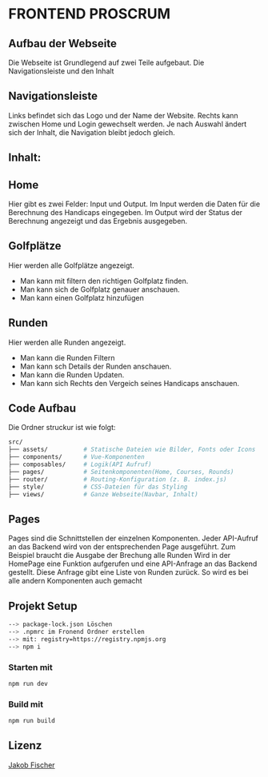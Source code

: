 # FRONTEND PROSCRUM

## Aufbau der Webseite

Die Webseite ist Grundlegend auf zwei Teile aufgebaut. Die Navigationsleiste und den Inhalt

## Navigationsleiste

Links befindet sich das Logo und der Name der Website. Rechts kann zwischen Home und Login gewechselt werden. Je nach Auswahl ändert sich der Inhalt, die Navigation bleibt jedoch gleich.

## Inhalt:

## Home

Hier gibt es zwei Felder: Input und Output. Im Input werden die Daten für die Berechnung des Handicaps eingegeben. Im Output wird der Status der Berechnung angezeigt und das Ergebnis ausgegeben.

## Golfplätze

Hier werden alle Golfplätze angezeigt.
- Man kann mit filtern den richtigen Golfplatz finden.
- Man kann sich de Golfplatz genauer anschauen.
- Man kann einen Golfplatz hinzufügen

## Runden

Hier werden alle Runden angezeigt.
- Man kann die Runden Filtern
- Man kann sch Details der Runden anschauen.
- Man kann die Runden Updaten.
- Man kann sich Rechts den Vergeich seines Handicaps anschauen.

## Code Aufbau

Die Ordner struckur ist wie folgt:

```bash
src/
├── assets/          # Statische Dateien wie Bilder, Fonts oder Icons
├── components/      # Vue-Komponenten
├── composables/     # Logik(API Aufruf)
├── pages/           # Seitenkomponenten(Home, Courses, Rounds)
├── router/          # Routing-Konfiguration (z. B. index.js)
├── style/           # CSS-Dateien für das Styling
├── views/           # Ganze Webseite(Navbar, Inhalt)

```
## Pages

Pages sind die Schnittstellen der einzelnen Komponenten. Jeder API-Aufruf an das Backend wird von der entsprechenden Page ausgeführt. Zum Beispiel braucht die Ausgabe der Brechung alle Runden Wird in der HomePage eine Funktion aufgerufen und eine API-Anfrage an das Backend gestellt. Diese Anfrage gibt eine Liste von Runden zurück.
So wird es bei alle andern Komponenten auch gemacht


## Projekt Setup

```sh
--> package-lock.json Löschen
--> .npmrc im Fronend Ordner erstellen
--> mit: registry=https://registry.npmjs.org
--> npm i
```

### Starten mit
```sh
npm run dev
```

### Build mit
```sh
npm run build
```

## Lizenz

[Jakob Fischer](https://github.com/JakobFischer2574)

